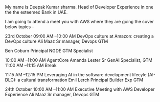 My name is Deepak Kumar sharma. Head of Developer Experience in one the the esteemed Bank in UAE.

I am going to attend a meet you with AWS where they are going the cover below topics - 

23rd October
09:00 AM –10:00 AM	DevOps culture at Amazon: creating a DevOps culture
    Ali Maaz
Sr manager, Devops GTM

Ben Coburn
Principal NGDE GTM Specialist


10:00 AM –11:00 AM	AgentCore
    Amanda Lester
Sr GenAI Specialist, GTM
11:00 AM –11:15 AM	Break
    
11:15 AM –12:15 PM	Leveraging AI in the  software development  lifecyle (AI-DLC): a  cultural transformation
    Emil Lerch
Principal Builder Exp GTM

24th October
10:00 AM –11:00 AM	Executive Meeting with AWS Developer Experience
    Ali Maaz
Sr manager, Devops GTM

